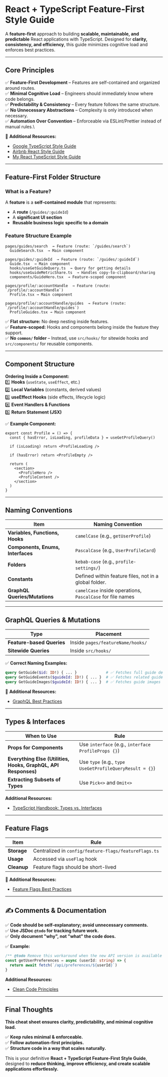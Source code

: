 # React + TypeScript Feature-First Style Guide

A **feature-first** approach to building **scalable, maintainable, and predictable** React applications with TypeScript. Designed for **clarity, consistency, and efficiency**, this guide minimizes cognitive load and enforces best practices.

---

## Core Principles

✅ **Feature-First Development** – Features are self-contained and organized around routes.\
✅ **Minimal Cognitive Load** – Engineers should immediately know where code belongs.\
✅ **Predictability & Consistency** – Every feature follows the same structure.\
✅ **No Unnecessary Abstractions** – Complexity is only introduced when necessary.\
✅ **Automation Over Convention** – Enforceable via ESLint/Prettier instead of manual rules.\

📖 **Additional Resources:**

- [Google TypeScript Style Guide](https://google.github.io/styleguide/tsguide.html)
- [Airbnb React Style Guide](https://airbnb.io/javascript/react/)
- [My React TypeScript Style Guide](https://github.com/mlane/react-typescript-style-guide)

---

## Feature-First Folder Structure

### **What is a Feature?**

A **feature** is a **self-contained module** that represents:

- A **route** (`/guides/:guideId`)
- A **significant UI section**
- **Reusable business logic specific to a domain**

### **Feature Structure Example**

```
pages/guides/search  → Feature (route: `/guides/search`)
  GuideSearch.tsx  → Main component

pages/guides/:guideId  → Feature (route: `/guides/:guideId`)
  Guide.tsx  → Main component
  hooks/useGetGuideQuery.ts  → Query for getting details
  hooks/useGuideMetricShare.ts  → Handles copy-to-clipboard/sharing
  components/GuideHero.tsx  → Feature-scoped component

pages/profile/:accountHandle  → Feature (route: `/profile/:accountHandle`)
  Profile.tsx → Main component

pages/profile/:accountHandle/guides  → Feature (route: `/profile/:accountHandle/guides`)
  ProfileGuides.tsx → Main component
```

✅ **Flat structure:** No deep nesting inside features.\
✅ **Feature-scoped:** Hooks and components belong inside the feature they support.\
✅ **No `common/` folder** – Instead, use `src/hooks/` for sitewide hooks and `src/components/` for reusable components.

---

## Component Structure

**Ordering Inside a Component:**\
1️⃣ **Hooks** (`useState`, `useEffect`, etc.)  
2️⃣ **Local Variables** (constants, derived values)  
3️⃣ **useEffect Hooks** (side effects, lifecycle logic)  
4️⃣ **Event Handlers & Functions**  
5️⃣ **Return Statement (JSX)**

✅ **Example Component:**

```tsx
export const Profile = () => {
  const { hasError, isLoading, profileData } = useGetProfileQuery()

  if (isLoading) return <ProfileLoading />

  if (hasError) return <ProfileEmpty />

  return (
    <section>
      <ProfileHero />
      <ProfileContent />
    </section>
  )
}
```

---

## Naming Conventions

| Item                              | Naming Convention                                          |
| --------------------------------- | ---------------------------------------------------------- |
| **Variables, Functions, Hooks**   | `camelCase` (e.g., `getUserProfile`)                       |
| **Components, Enums, Interfaces** | `PascalCase` (e.g., `UserProfileCard`)                     |
| **Folders**                       | `kebab-case` (e.g., `profile-settings/`)                   |
| **Constants**                     | Defined within feature files, not in a global folder.      |
| **GraphQL Queries/Mutations**     | `camelCase` inside operations, `PascalCase` for file names |

---

## GraphQL Queries & Mutations

| Type                      | Placement                         |
| ------------------------- | --------------------------------- |
| **Feature-based Queries** | Inside `pages/featureName/hooks/` |
| **Sitewide Queries**      | Inside `src/hooks/`               |

✅ **Correct Naming Examples:**

```graphql
query GetGuide($id: ID!) { ... }             # ✅ Fetches full guide details
query GetGuideEvents($guideId: ID!) { ... }  # ✅ Fetches related guide events
query GetGuideImages($guideId: ID!) { ... }  # ✅ Fetches guide images
```

📖 **Additional Resources:**

- [GraphQL Best Practices](https://graphql.org/learn/best-practices/)

---

## Types & Interfaces

| When to Use                                                    | Rule                                                    |
| -------------------------------------------------------------- | ------------------------------------------------------- |
| **Props for Components**                                       | Use `interface` (e.g., `interface ProfileProps {}`)     |
| **Everything Else (Utilities, Hooks, GraphQL, API Responses)** | Use `type` (e.g., `type UseGetProfileQueryResult = {}`) |
| **Extracting Subsets of Types**                                | Use `Pick<>` and `Omit<>`                               |

**Additional Resources:**

- [TypeScript Handbook: Types vs. Interfaces](https://www.typescriptlang.org/docs/handbook/2/everyday-types.html)

---

## Feature Flags

| Item        | Rule                                                  |
| ----------- | ----------------------------------------------------- |
| **Storage** | Centralized in `config/feature-flags/featureFlags.ts` |
| **Usage**   | Accessed via `useFlag` hook                           |
| **Cleanup** | Feature flags should be short-lived                   |

📖 **Additional Resources:**

- [Feature Flags Best Practices](https://martinfowler.com/articles/feature-toggles.html)

---

## ✍️ Comments & Documentation

✅ **Code should be self-explanatory; avoid unnecessary comments.**  
✅ **Use JSDoc `@todo` for tracking future work.**  
✅ **Only document "why", not "what" the code does.**

✅ **Example:**

```ts
/** @todo Remove this workaround when the new API version is available */
const getUserPreferences = async (userId: string) => {
  return await fetch(`/api/preferences/${userId}`)
}
```

**Additional Resources:**

- [Clean Code Principles](https://www.oreilly.com/library/view/clean-code/9780136083238/)

---

## Final Thoughts

**This cheat sheet ensures clarity, predictability, and minimal cognitive load.**

✅ **Keep rules minimal & enforceable.**\
✅ **Follow automation-first principles.**\
✅ **Structure code in a way that scales naturally.**

This is your definitive **React + TypeScript Feature-First Style Guide**, designed to **reduce thinking, improve efficiency, and create scalable applications effortlessly.**
